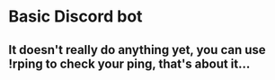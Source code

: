 # Basic Discord bot

## It doesn't really do anything yet, you can use !rping to check your ping, that's about it...